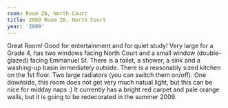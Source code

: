```yaml
---
room: Room Z6, North Court
title: 2009 Room Z6, North Court
year: '2009'
---
```


Great Room! Good for entertainment and for quiet study! Very large for a Grade 4, has two windows facing North Court and a small window (double-glazed) facing Emmanuel St. There is a toilet, a shower, a sink and a washing-up basin immediately outside. There is a reasonably sized kitchen on the 1st floor. Two large radiators (you can switch them on/off). One downside, this room does not get very much natual light, but this can be nice for midday naps :) It currently has a bright red carpet and pale orange walls, but it is going to be redecorated in the summer 2009.